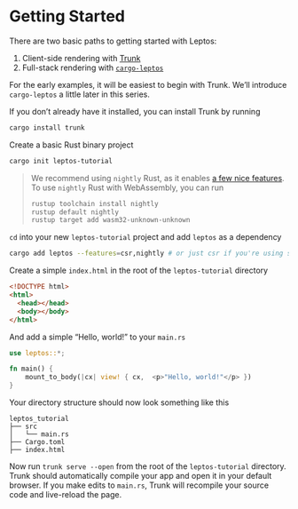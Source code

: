 # Getting Started

There are two basic paths to getting started with Leptos:

1. Client-side rendering with [Trunk](https://trunkrs.dev/)
2. Full-stack rendering with [`cargo-leptos`](https://github.com/leptos-rs/cargo-leptos)

For the early examples, it will be easiest to begin with Trunk. We’ll introduce
`cargo-leptos` a little later in this series.

If you don’t already have it installed, you can install Trunk by running

```bash
cargo install trunk
```

Create a basic Rust binary project

```bash
cargo init leptos-tutorial
```

> We recommend using `nightly` Rust, as it enables [a few nice features](https://github.com/leptos-rs/leptos#nightly-note). To use `nightly` Rust with WebAssembly, you can run
>
> ```bash
> rustup toolchain install nightly
> rustup default nightly
> rustup target add wasm32-unknown-unknown
> ```

`cd` into your new `leptos-tutorial` project and add `leptos` as a dependency

```bash
cargo add leptos --features=csr,nightly # or just csr if you're using stable Rust
```

Create a simple `index.html` in the root of the `leptos-tutorial` directory

```html
<!DOCTYPE html>
<html>
  <head></head>
  <body></body>
</html>
```

And add a simple “Hello, world!” to your `main.rs`

```rust
use leptos::*;

fn main() {
    mount_to_body(|cx| view! { cx,  <p>"Hello, world!"</p> })
}
```

Your directory structure should now look something like this

```
leptos_tutorial
├── src
│   └── main.rs
├── Cargo.toml
├── index.html
```

Now run `trunk serve --open` from the root of the `leptos-tutorial` directory.
Trunk should automatically compile your app and open it in your default browser.
If you make edits to `main.rs`, Trunk will recompile your source code and
live-reload the page.
